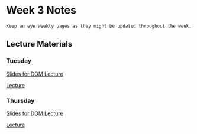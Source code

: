 Week 3 Notes
============================

```{note}
Keep an eye weekly pages as they might be updated throughout the week.
```

## Lecture Materials

### Tuesday

<a href="../resources/10_11_22-dom.pdf" >Slides for DOM Lecture</a>

[Lecture](https://uci.yuja.com/V/Video?v=6144835&node=27392838&a=441108735&autoplay=1)


### Thursday

<a href="../resources/10_13_22-npm_typescript.pdf" >Slides for DOM Lecture</a>

[Lecture](https://uci.yuja.com/V/Video?v=6161280&node=27447927&a=631105483&autoplay=1)


